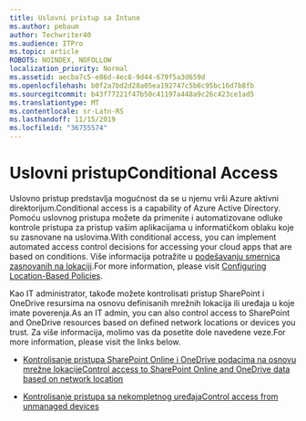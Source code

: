 ```yaml
---
title: Uslovni pristup sa Intune
ms.author: pebaum
author: Techwriter40
ms.audience: ITPro
ms.topic: article
ROBOTS: NOINDEX, NOFOLLOW
localization_priority: Normal
ms.assetid: aecba7c5-e86d-4ec8-9d44-679f5a3d659d
ms.openlocfilehash: b0f2a7bd2d28a05ea192747c5b8c95bc16d7b8fb
ms.sourcegitcommit: b43f77221f47b50c41197a448a9c26c423ce1ad5
ms.translationtype: MT
ms.contentlocale: sr-Latn-RS
ms.lasthandoff: 11/15/2019
ms.locfileid: "36755574"
---
```

# <a name="conditional-access"></a><span data-ttu-id="9fa97-102">Uslovni pristup</span><span class="sxs-lookup"><span data-stu-id="9fa97-102">Conditional Access</span></span>

<span data-ttu-id="9fa97-103">Uslovno pristup predstavlja mogućnost da se u njemu vrši Azure aktivni direktorijum.</span><span class="sxs-lookup"><span data-stu-id="9fa97-103">Conditional access is a capability of Azure Active Directory.</span></span> <span data-ttu-id="9fa97-104">Pomoću uslovnog pristupa možete da primenite i automatizovane odluke kontrole pristupa za pristup vašim aplikacijama u informatičkom oblaku koje su zasnovane na uslovima.</span><span class="sxs-lookup"><span data-stu-id="9fa97-104">With conditional access, you can implement automated access control decisions for accessing your cloud apps that are based on conditions.</span></span> <span data-ttu-id="9fa97-105">Više informacija potražite u [podešavanju smernica zasnovanih na lokaciji](https://docs.microsoft.com/azure/active-directory/conditional-access/overview).</span><span class="sxs-lookup"><span data-stu-id="9fa97-105">For more information, please visit [Configuring Location-Based Policies](https://docs.microsoft.com/azure/active-directory/conditional-access/overview).</span></span>

<span data-ttu-id="9fa97-106">Kao IT administrator, takođe možete kontrolisati pristup SharePoint i OneDrive resursima na osnovu definisanih mrežnih lokacija ili uređaja u koje imate poverenja.</span><span class="sxs-lookup"><span data-stu-id="9fa97-106">As an IT admin, you can also control access to SharePoint and OneDrive resources based on defined network locations or devices you trust.</span></span> <span data-ttu-id="9fa97-107">Za više informacija, molimo vas da posetite dole navedene veze.</span><span class="sxs-lookup"><span data-stu-id="9fa97-107">For more information, please visit the links below.</span></span>

- [<span data-ttu-id="9fa97-108">Kontrolisanje pristupa SharePoint Online i OneDrive podacima na osnovu mrežne lokacije</span><span class="sxs-lookup"><span data-stu-id="9fa97-108">Control access to SharePoint Online and OneDrive data based on network location</span></span>](https://docs.microsoft.com/sharepoint/control-access-based-on-network-location)

- [<span data-ttu-id="9fa97-109">Kontrolisanje pristupa sa nekompletnog uređaja</span><span class="sxs-lookup"><span data-stu-id="9fa97-109">Control access from unmanaged devices</span></span>](https://docs.microsoft.com/sharepoint/control-access-from-unmanaged-devices)

